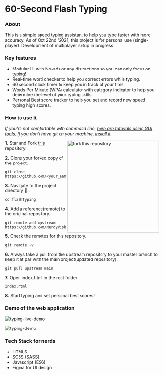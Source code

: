 # 60-Second Flash Typing
### About
This is a simple speed typing assistant to help you type faster with more accuracy. As of Oct 22nd '2021, this project is for personal use (single-player). Development of multiplayer setup in progress.

### Key features
- Modular UI with No-ads or any distractions so you can only focus on typing!
- Real-time word checker to help you correct errors while typing.
- 60 second clock timer to keep you in track of your time.
- Words Per Minute (WPA) calculator with category indicator to help you determine the level of your typing skills.
- Personal Best score tracker to help you set and record new speed typing high scores.

### How to use it

_If you're not comfortable with command line, [here are tutorials using GUI tools.](#tutorials-using-other-tools)_
_If you don't have git on your machine, [install it](https://help.github.com/articles/set-up-git/)._

<img align="right" width="300" src="https://firstcontributions.github.io/assets/Readme/fork.png" alt="fork this repository" />

**1.**  Star and Fork [this](https://github.com/NerdyVisky/flashTyping.git) repository.

**2.**  Clone your forked copy of the project.

```
git clone  https://github.com/<your_name>/flashTyping.git
```

**3.** Navigate to the project directory :file_folder: .

```
cd flashTyping
```

**4.** Add a reference(remote) to the original repository.

```
git remote add upstream https://github.com/NerdyVisky/flashTyping
```

**5.** Check the remotes for this repository.
```
git remote -v
```

**6.** Always take a pull from the upstream repository to your master branch to keep it at par with the main project(updated repository).

```
git pull upstream main
```

**7.** Open index.html in the root folder

```
index.html
```

**8.** Start typing and set personal best scores!

### Demo of the web application
![typing-live-demo](https://user-images.githubusercontent.com/77059453/138399743-b094891c-a482-4142-8980-dfbe08a3d125.gif)

![typing-demo](https://docs.google.com/uc?id=14awpI2XpWgShruS-0YipNN-sBcaIUzKi)

### Tech Stack for nerds
- HTML5
- SCSS (SASS)
- Javascript (ES6)
- Figma for UI design
